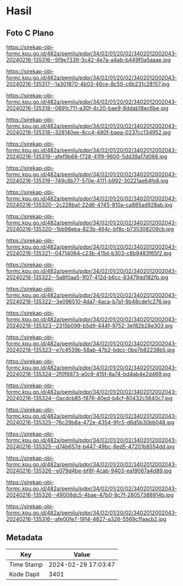 # Hasil

## Foto C Plano

https://sirekap-obj-formc.kpu.go.id/482a/pemilu/pdpr/34/02/01/20/02/3402012002043-20240216-135316--5f9e7339-3c42-4e7a-a4ab-b449f0a5aaae.jpg

https://sirekap-obj-formc.kpu.go.id/482a/pemilu/pdpr/34/02/01/20/02/3402012002043-20240216-135317--1a301870-4b03-46ce-8c50-c6b231c28157.jpg

https://sirekap-obj-formc.kpu.go.id/482a/pemilu/pdpr/34/02/01/20/02/3402012002043-20240216-135318--0891c711-a30f-4c20-bae9-8ddab18ec6be.jpg

https://sirekap-obj-formc.kpu.go.id/482a/pemilu/pdpr/34/02/01/20/02/3402012002043-20240216-135318--328140ee-8cc4-480f-baea-0237cc134952.jpg

https://sirekap-obj-formc.kpu.go.id/482a/pemilu/pdpr/34/02/01/20/02/3402012002043-20240216-135319--afef9b68-f728-41f9-9600-5dd39a17d066.jpg

https://sirekap-obj-formc.kpu.go.id/482a/pemilu/pdpr/34/02/01/20/02/3402012002043-20240216-135319--749c8b77-570e-4111-b992-30221ae64fe8.jpg

https://sirekap-obj-formc.kpu.go.id/482a/pemilu/pdpr/34/02/01/20/02/3402012002043-20240216-135320--2c228ba1-22d6-4745-810a-ca885ad928ab.jpg

https://sirekap-obj-formc.kpu.go.id/482a/pemilu/pdpr/34/02/01/20/02/3402012002043-20240216-135320--1bb98eba-823b-464c-bf8c-b735308209cb.jpg

https://sirekap-obj-formc.kpu.go.id/482a/pemilu/pdpr/34/02/01/20/02/3402012002043-20240216-135321--04714064-c23b-415d-b303-c8b9483f65f2.jpg

https://sirekap-obj-formc.kpu.go.id/482a/pemilu/pdpr/34/02/01/20/02/3402012002043-20240216-135322--5a8f0aa5-1f07-412d-b6cc-83479dd182fb.jpg

https://sirekap-obj-formc.kpu.go.id/482a/pemilu/pdpr/34/02/01/20/02/3402012002043-20240216-135322--3e096510-4da7-4aca-b7a1-9b48cde1c276.jpg

https://sirekap-obj-formc.kpu.go.id/482a/pemilu/pdpr/34/02/01/20/02/3402012002043-20240216-135323--2315b099-b5d9-444f-9752-3ef82b28e303.jpg

https://sirekap-obj-formc.kpu.go.id/482a/pemilu/pdpr/34/02/01/20/02/3402012002043-20240216-135323--e7c4539b-58ab-47b2-bdcc-0be7b82238b5.jpg

https://sirekap-obj-formc.kpu.go.id/482a/pemilu/pdpr/34/02/01/20/02/3402012002043-20240216-135324--2f0f6873-a0c9-415f-8a74-bd4ab4e2d469.jpg

https://sirekap-obj-formc.kpu.go.id/482a/pemilu/pdpr/34/02/01/20/02/3402012002043-20240216-135324--0acdcb85-f876-40ed-b4cf-80432c5640c7.jpg

https://sirekap-obj-formc.kpu.go.id/482a/pemilu/pdpr/34/02/01/20/02/3402012002043-20240216-135325--76c29b8a-472e-4354-9fc5-d6d5b30bb048.jpg

https://sirekap-obj-formc.kpu.go.id/482a/pemilu/pdpr/34/02/01/20/02/3402012002043-20240216-135325--d74b657d-b447-49bc-8ed5-47201b8554dd.jpg

https://sirekap-obj-formc.kpu.go.id/482a/pemilu/pdpr/34/02/01/20/02/3402012002043-20240216-135326--e079d4be-bf8f-4cab-9403-ea19067a4d89.jpg

https://sirekap-obj-formc.kpu.go.id/482a/pemilu/pdpr/34/02/01/20/02/3402012002043-20240216-135326--49008dc5-4bae-47b0-8c7f-28057388914b.jpg

https://sirekap-obj-formc.kpu.go.id/482a/pemilu/pdpr/34/02/01/20/02/3402012002043-20240216-135316--afe00fe7-1914-4827-a326-5569c1faacb2.jpg


## Metadata

| Key        | Value               |
| ---------- | ------------------- |
| Time Stamp | 2024-02-29 17:03:47 |
| Kode Dapil | 3401                |



